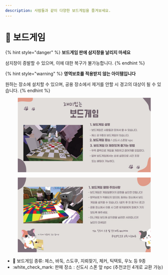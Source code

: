 ```yaml
---
description: 사람들과 같이 다양한 보드게임을 즐겨보세요.
---
```


# 🎲 보드게임

{% hint style="danger" %}
**보드게임 판에 삼지창을 날리지 마세요**

삼지창이 증발할 수 있으며, 이에 대한 복구가 불가능합니다.
{% endhint %}

{% hint style="warning" %}
**영역보호를 적용받지 않는 아이템입니다**

원하는 장소에 설치할 수 있으며, 공용 장소에서 제거를 안할 시 경고의 대상이 될 수 있습니다.
{% endhint %}



<figure><img src="../../.gitbook/assets/3 (3).jpg" alt=""><figcaption></figcaption></figure>

<figure><img src="../../.gitbook/assets/4 (2).jpg" alt=""><figcaption></figcaption></figure>

* 🎲 보드게임 종류: 체스, 바둑, 스도쿠, 지뢰찾기, 체커, 틱택토, 우노 등 9종
* :white\_check\_mark: 판매 장소 : 신도시 스폰 앞 npc (추천코인 4개로 교환 가능)

